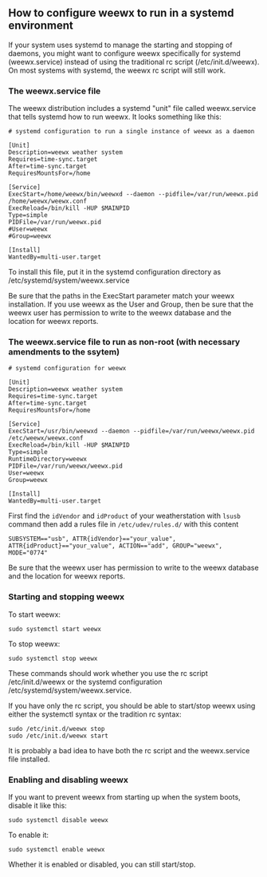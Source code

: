 ## How to configure weewx to run in a systemd environment

If your system uses systemd to manage the starting and stopping of daemons, you might want to configure weewx specifically for systemd (weewx.service) instead of using the traditional rc script (/etc/init.d/weewx).  On most systems with systemd, the weewx rc script will still work.

### The weewx.service file

The weewx distribution includes a systemd "unit" file called weewx.service that tells systemd how to run weewx.  It looks something like this:

    # systemd configuration to run a single instance of weewx as a daemon
    
    [Unit]
    Description=weewx weather system
    Requires=time-sync.target
    After=time-sync.target
    RequiresMountsFor=/home
    
    [Service]
    ExecStart=/home/weewx/bin/weewxd --daemon --pidfile=/var/run/weewx.pid /home/weewx/weewx.conf
    ExecReload=/bin/kill -HUP $MAINPID
    Type=simple
    PIDFile=/var/run/weewx.pid
    #User=weewx
    #Group=weewx
    
    [Install]
    WantedBy=multi-user.target

To install this file, put it in the systemd configuration directory as /etc/systemd/system/weewx.service

Be sure that the paths in the ExecStart parameter match your weewx installation.  If you use weewx as the User and Group, then be sure that the weewx user has permission to write to the weewx database and the location for weewx reports.

### The weewx.service file to run as non-root (with necessary amendments to the ssytem)

```shell
# systemd configuration for weewx

[Unit]
Description=weewx weather system
Requires=time-sync.target
After=time-sync.target
RequiresMountsFor=/home

[Service]
ExecStart=/usr/bin/weewxd --daemon --pidfile=/var/run/weewx/weewx.pid /etc/weewx/weewx.conf
ExecReload=/bin/kill -HUP $MAINPID
Type=simple
RuntimeDirectory=weewx
PIDFile=/var/run/weewx/weewx.pid
User=weewx
Group=weewx

[Install]
WantedBy=multi-user.target
```
 First find the `idVendor` and `idProduct` of your weatherstation with `lsusb` command then  add a rules file in `/etc/udev/rules.d/` with this content

```shell
SUBSYSTEM=="usb", ATTR{idVendor}=="your_value", ATTR{idProduct}=="your_value", ACTION=="add", GROUP="weewx", MODE="0774"
```
Be sure that the weewx user has permission to write to the weewx database and the location for weewx reports.


### Starting and stopping weewx

To start weewx:

    sudo systemctl start weewx

To stop weewx:

    sudo systemctl stop weewx

These commands should work whether you use the rc script /etc/init.d/weewx or the systemd configuration /etc/systemd/system/weewx.service.

If you have only the rc script, you should be able to start/stop weewx using either the systemctl syntax or the tradition rc syntax:

    sudo /etc/init.d/weewx stop
    sudo /etc/init.d/weewx start

It is probably a bad idea to have both the rc script and the weewx.service file installed.

### Enabling and disabling weewx

If you want to prevent weewx from starting up when the system boots, disable it like this:

    sudo systemctl disable weewx

To enable it:

    sudo systemctl enable weewx

Whether it is enabled or disabled, you can still start/stop.